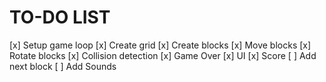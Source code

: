 # TO-DO LIST
[x] Setup game loop
[x] Create grid
[x] Create blocks
[x] Move blocks
[x] Rotate blocks
[x] Collision detection
[x] Game Over
[x] UI
[x] Score
[ ] Add next block
[ ] Add Sounds
